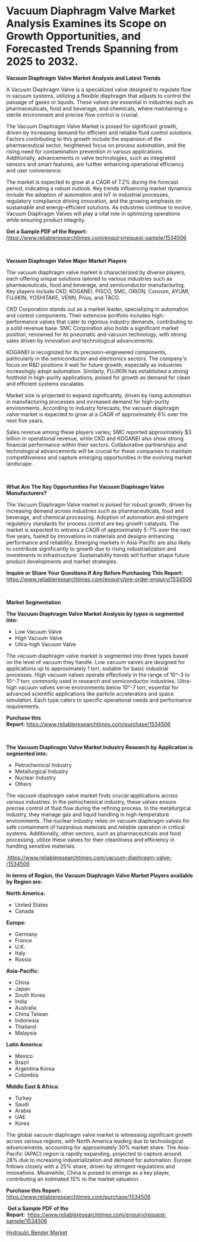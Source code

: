 <p><h1>Vacuum Diaphragm Valve Market Analysis Examines its Scope on Growth Opportunities, and Forecasted Trends Spanning from 2025 to 2032.</h1></p><p><strong>Vacuum Diaphragm Valve Market Analysis and Latest Trends</strong></p>
<p><p>A Vacuum Diaphragm Valve is a specialized valve designed to regulate flow in vacuum systems, utilizing a flexible diaphragm that adjusts to control the passage of gases or liquids. These valves are essential in industries such as pharmaceuticals, food and beverage, and chemicals, where maintaining a sterile environment and precise flow control is crucial.</p><p>The Vacuum Diaphragm Valve Market is poised for significant growth, driven by increasing demand for efficient and reliable fluid control solutions. Factors contributing to this growth include the expansion of the pharmaceutical sector, heightened focus on process automation, and the rising need for contamination prevention in various applications. Additionally, advancements in valve technologies, such as integrated sensors and smart features, are further enhancing operational efficiency and user convenience.</p><p>The market is expected to grow at a CAGR of 7.2% during the forecast period, indicating a robust outlook. Key trends influencing market dynamics include the adoption of automation and IoT in industrial processes, regulatory compliance driving innovation, and the growing emphasis on sustainable and energy-efficient solutions. As industries continue to evolve, Vacuum Diaphragm Valves will play a vital role in optimizing operations while ensuring product integrity.</p></p>
<p><strong>Get a Sample PDF of the Report:&nbsp;</strong> <a href="https://www.reliableresearchtimes.com/enquiry/request-sample/1534506?utm_campaign=2252&utm_medium=2&utm_source=Github&utm_content=ia&utm_term=08042025&utm_id=vacuum-diaphragm-valve">https://www.reliableresearchtimes.com/enquiry/request-sample/1534506</a></p>
<p>&nbsp;</p>
<p><strong>Vacuum Diaphragm Valve Major Market Players</strong></p>
<p><p>The vacuum diaphragm valve market is characterized by diverse players, each offering unique solutions tailored to various industries such as pharmaceuticals, food and beverage, and semiconductor manufacturing. Key players include CKD, KOGANEI, PISCO, SMC, ORION, Convum, AYUMI, FUJIKIN, YOSHITAKE, VENN, Prius, and TACO.</p><p>CKD Corporation stands out as a market leader, specializing in automation and control components. Their extensive portfolio includes high-performance valves that cater to rigorous industry demands, contributing to a solid revenue base. SMC Corporation also holds a significant market position, renowned for its pneumatic and vacuum technology, with strong sales driven by innovation and technological advancements.</p><p>KOGANEI is recognized for its precision-engineered components, particularly in the semiconductor and electronics sectors. The company's focus on R&D positions it well for future growth, especially as industries increasingly adopt automation. Similarly, FUJIKIN has established a strong foothold in high-purity applications, poised for growth as demand for clean and efficient systems escalates.</p><p>Market size is projected to expand significantly, driven by rising automation in manufacturing processes and increased demand for high-purity environments. According to industry forecasts, the vacuum diaphragm valve market is expected to grow at a CAGR of approximately 6% over the next five years.</p><p>Sales revenue among these players varies; SMC reported approximately $3 billion in operational revenue, while CKD and KOGANEI also show strong financial performance within their sectors. Collaborative partnerships and technological advancements will be crucial for these companies to maintain competitiveness and capture emerging opportunities in the evolving market landscape.</p></p>
<p>&nbsp;</p>
<p><strong>What Are The Key Opportunities For Vacuum Diaphragm Valve Manufacturers?</strong></p>
<p><p>The Vacuum Diaphragm Valve market is poised for robust growth, driven by increasing demand across industries such as pharmaceuticals, food and beverage, and chemical processing. Adoption of automation and stringent regulatory standards for process control are key growth catalysts. The market is expected to witness a CAGR of approximately 5-7% over the next five years, fueled by innovations in materials and designs enhancing performance and reliability. Emerging markets in Asia-Pacific are also likely to contribute significantly to growth due to rising industrialization and investments in infrastructure. Sustainability trends will further shape future product developments and market strategies.</p></p>
<p><strong>Inquire or Share Your Questions If Any Before Purchasing This Report:</strong> <a href="https://www.reliableresearchtimes.com/enquiry/pre-order-enquiry/1534506?utm_campaign=2252&utm_medium=2&utm_source=Github&utm_content=ia&utm_term=08042025&utm_id=vacuum-diaphragm-valve">https://www.reliableresearchtimes.com/enquiry/pre-order-enquiry/1534506</a></p>
<p>&nbsp;</p>
<p><strong>Market Segmentation</strong></p>
<p><strong>The Vacuum Diaphragm Valve Market Analysis by types is segmented into:</strong></p>
<p><ul><li>Low Vacuum Valve</li><li>High Vacuum Valve</li><li>Ultra-high Vacuum Valve</li></ul></p>
<p><p>The vacuum diaphragm valve market is segmented into three types based on the level of vacuum they handle. Low vacuum valves are designed for applications up to approximately 1 torr, suitable for basic industrial processes. High vacuum valves operate effectively in the range of 10^-3 to 10^-7 torr, commonly used in research and semiconductor industries. Ultra-high vacuum valves serve environments below 10^-7 torr, essential for advanced scientific applications like particle accelerators and space simulation. Each type caters to specific operational needs and performance requirements.</p></p>
<p><strong>Purchase this Report:&nbsp;</strong><a href="https://www.reliableresearchtimes.com/purchase/1534506?utm_campaign=2252&utm_medium=2&utm_source=Github&utm_content=ia&utm_term=08042025&utm_id=vacuum-diaphragm-valve">https://www.reliableresearchtimes.com/purchase/1534506</a></p>
<p>&nbsp;</p>
<p><strong>The Vacuum Diaphragm Valve Market Industry Research by Application is segmented into:</strong></p>
<p><ul><li>Petrochemical Industry</li><li>Metallurgical Industry</li><li>Nuclear Industry</li><li>Others</li></ul></p>
<p><p>The vacuum diaphragm valve market finds crucial applications across various industries. In the petrochemical industry, these valves ensure precise control of fluid flow during the refining process. In the metallurgical industry, they manage gas and liquid handling in high-temperature environments. The nuclear industry relies on vacuum diaphragm valves for safe containment of hazardous materials and reliable operation in critical systems. Additionally, other sectors, such as pharmaceuticals and food processing, utilize these valves for their cleanliness and efficiency in handling sensitive materials.</p></p>
<p><a href="https://www.reliableresearchtimes.com/vacuum-diaphragm-valve-r1534506?utm_campaign=2252&utm_medium=2&utm_source=Github&utm_content=ia&utm_term=08042025&utm_id=vacuum-diaphragm-valve">&nbsp;https://www.reliableresearchtimes.com/vacuum-diaphragm-valve-r1534506</a></p>
<p><strong>In terms of Region, the Vacuum Diaphragm Valve Market Players available by Region are:</strong></p>
<p>
    <p> <strong> North America: </strong>
        <ul>
            <li>United States</li>
            <li>Canada</li>
        </ul>
        </p> 
    <p> <strong> Europe: </strong>
        <ul>
            <li>Germany</li>
            <li>France</li>
            <li>U.K.</li>
            <li>Italy</li>
            <li>Russia</li>
        </ul>
        </p> 
    <p> <strong> Asia-Pacific: </strong>
        <ul>
            <li>China</li>
            <li>Japan</li>
            <li>South Korea</li>
            <li>India</li>
            <li>Australia</li>
            <li>China Taiwan</li>
            <li>Indonesia</li>
            <li>Thailand</li>
            <li>Malaysia</li>
        </ul>
        </p> 
    <p> <strong> Latin America: </strong>
        <ul>
            <li>Mexico</li>
            <li>Brazil</li>
            <li>Argentina Korea</li>
            <li>Colombia</li>
        </ul>
        </p> 
    <p> <strong> Middle East & Africa: </strong>
        <ul>
            <li>Turkey</li>
            <li>Saudi</li>
            <li>Arabia</li>
            <li>UAE</li>
            <li>Korea</li>
        </ul>
    </p>
    </p>
<p><p>The global vacuum diaphragm valve market is witnessing significant growth across various regions, with North America leading due to technological advancements, accounting for approximately 30% market share. The Asia-Pacific (APAC) region is rapidly expanding, projected to capture around 28% due to increasing industrialization and demand for automation. Europe follows closely with a 25% share, driven by stringent regulations and innovations. Meanwhile, China is poised to emerge as a key player, contributing an estimated 15% to the market valuation.</p></p>
<p><strong>Purchase this Report: </strong><a href="https://www.reliableresearchtimes.com/purchase/1534506?utm_campaign=2252&utm_medium=2&utm_source=Github&utm_content=ia&utm_term=08042025&utm_id=vacuum-diaphragm-valve">https://www.reliableresearchtimes.com/purchase/1534506</a></p>
<p>&nbsp;<strong>Get a Sample PDF of the Report:&nbsp;&nbsp;</strong><a href="https://www.reliableresearchtimes.com/enquiry/request-sample/1534506?utm_campaign=2252&utm_medium=2&utm_source=Github&utm_content=ia&utm_term=08042025&utm_id=vacuum-diaphragm-valve">https://www.reliableresearchtimes.com/enquiry/request-sample/1534506</a></p>
<p><strong></strong></p>
<p><p><a href="https://github.com/erkidrhoy/Market-Research-Report-List-1/blob/main/hydraulic-bender-market.md?utm_campaign=2252&utm_medium=2&utm_source=Github&utm_content=ia&utm_term=08042025&utm_id=vacuum-diaphragm-valve">Hydraulic Bender Market</a></p></p>